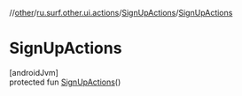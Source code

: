 //[other](../../../index.md)/[ru.surf.other.ui.actions](../index.md)/[SignUpActions](index.md)/[SignUpActions](-sign-up-actions.md)

# SignUpActions

[androidJvm]\
protected fun [SignUpActions](-sign-up-actions.md)()
